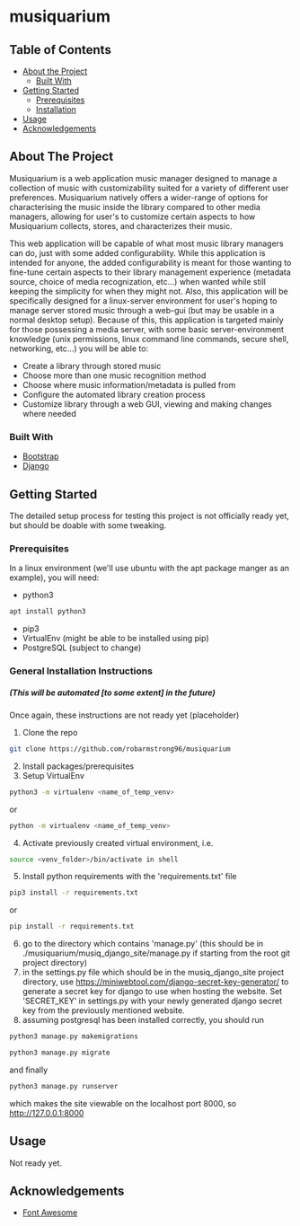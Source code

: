 # musiquarium

<!-- PROJECT LOGO -->
<!-- Not ready yet -->

<!-- TABLE OF CONTENTS -->
## Table of Contents

* [About the Project](#about-the-project)
  * [Built With](#built-with)
* [Getting Started](#getting-started)
  * [Prerequisites](#prerequisites)
  * [Installation](#installation)
* [Usage](#usage)
* [Acknowledgements](#acknowledgements)

<!-- ABOUT THE PROJECT -->
## About The Project

Musiquarium is a web application music manager designed to manage a collection of music with customizability suited for a variety of different user preferences. Musiquarium natively offers a wider-range of options for characterising the music inside the library compared to other media managers, allowing for user's to customize certain aspects to how Musiquarium  collects, stores, and characterizes their music.

This web application will be capable of what most music library managers can do, just with some added configurability. While this application is intended for anyone, the added configurability is meant for those wanting to fine-tune certain aspects to their library management experience (metadata source, choice of media recognization, etc...) when wanted while still keeping the simplicity for when they might not. Also, this application will be specifically designed for a linux-server environment for user's hoping to manage server stored music through a web-gui (but may be usable in a normal desktop setup). Because of this, this application is targeted mainly for those possessing a media server, with some basic server-environment knowledge (unix permissions, linux command line commands, secure shell, networking, etc...) you will be able to:
* Create a library through stored music
* Choose more than one music recognition method
* Choose where music information/metadata is pulled from
* Configure the automated library creation process
* Customize library through a web GUI, viewing and making changes where needed

### Built With
* [Bootstrap](https://getbootstrap.com)
* [Django](https://www.djangoproject.com/)

<!-- GETTING STARTED -->
## Getting Started

The detailed setup process for testing this project is not officially ready yet, but should be doable with some tweaking.

### Prerequisites

In a linux environment (we'll use ubuntu with the apt package manger as an example), you will need:
* python3
```sh
apt install python3
```
* pip3
* VirtualEnv (might be able to be installed using pip)
* PostgreSQL (subject to change)

### General Installation Instructions
##### (This will be automated [to some extent] in the future)

Once again, these instructions are not ready yet (placeholder)
1. Clone the repo
```sh
git clone https://github.com/robarmstrong96/musiquarium
```
2. Install packages/prerequisites
3. Setup VirtualEnv
```sh
python3 -m virtualenv <name_of_temp_venv>
```
or
```sh
python -m virtualenv <name_of_temp_venv>
```
4. Activate previously created virtual environment, i.e.
```sh
source <venv_folder>/bin/activate in shell
```
5. Install python requirements with the 'requirements.txt' file
```sh
pip3 install -r requirements.txt
```
or
```sh
pip install -r requirements.txt
```
6. go to the directory which contains 'manage.py' (this should be in ./musiquarium/musiq_django_site/manage.py if starting from the root git project directory)
7. in the settings.py file which should be in the musiq_django_site project directory, use https://miniwebtool.com/django-secret-key-generator/ to generate a secret key for django to use when hosting the website. Set 'SECRET_KEY' in settings.py with your newly generated django secret key from the previously mentioned website.
8. assuming postgresql has been installed correctly, you should run
```sh
python3 manage.py makemigrations
```
```sh
python3 manage.py migrate
```
and finally
```sh
python3 manage.py runserver
```
which makes the site viewable on the localhost port 8000, so http://127.0.0.1:8000

<!-- USAGE EXAMPLES -->
## Usage

Not ready yet.

<!-- ACKNOWLEDGEMENTS -->
## Acknowledgements
* [Font Awesome](https://fontawesome.com)
